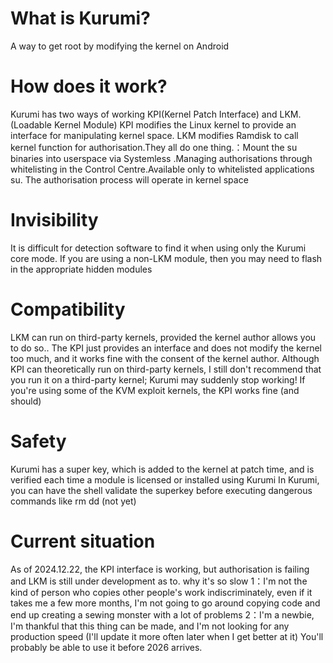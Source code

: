 # What is Kurumi?

A way to get root by modifying the kernel on Android

# How does it work?

Kurumi has two ways of working KPI(Kernel Patch Interface) and LKM.(Loadable Kernel Module) KPI modifies the Linux kernel to provide an interface for manipulating kernel space. LKM modifies Ramdisk to call kernel function for authorisation.They all do one thing.：Mount the su binaries into userspace via Systemless .Managing authorisations through whitelisting in the Control Centre.Available only to whitelisted applications su. The authorisation process will operate in kernel space

# Invisibility

It is difficult for detection software to find it when using only the Kurumi core mode. If you are using a non-LKM module, then you may need to flash in the appropriate hidden modules

# Compatibility

LKM can run on third-party kernels, provided the kernel author allows you to do so.. The KPI just provides an interface and does not modify the kernel too much, and it works fine with the consent of the kernel author.
Although KPI can theoretically run on third-party kernels, I still don't recommend that you run it on a third-party kernel; Kurumi may suddenly stop working!
If you're using some of the KVM exploit kernels, the KPI works fine (and should)

# Safety

Kurumi has a super key, which is added to the kernel at patch time, and is verified each time a module is licensed or installed using Kurumi
In Kurumi, you can have the shell validate the superkey before executing dangerous commands like rm dd (not yet)

# Current situation

As of 2024.12.22, the KPI interface is working, but authorisation is failing and LKM is still under development as to. why it's so slow
1：I'm not the kind of person who copies other people's work indiscriminately, even if it takes me a few more months, I'm not going to go around copying code and end up creating a sewing monster with a lot of problems
2：I'm a newbie, I'm thankful that this thing can be made, and I'm not looking for any production speed (I'll update it more often later when I get better at it)
You'll probably be able to use it before 2026 arrives.
